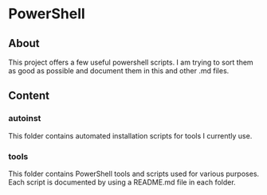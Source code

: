 # PowerShell

## About

This project offers a few useful powershell scripts. I am trying to sort them as good as possible and document them in this and other .md files.

## Content

### autoinst

This folder contains automated installation scripts for tools I currently use.

### tools

This folder contains PowerShell tools and scripts used for various purposes. Each script is documented by using a README.md file in each folder.
